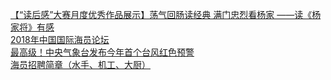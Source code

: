   
[【“读后感”大赛月度优秀作品展示】荡气回肠读经典 满门忠烈看杨家  ——读《杨家将》有感](http://www.dianyue.me/archives/484/g62anxqwls04jmog/)  
[2018年中国国际海员论坛](http://www.dianyue.me/archives/776/keu8m6dxu2ct9q5o/)  
[最高级！中央气象台发布今年首个台风红色预警](http://www.dianyue.me/archives/770/opbkg85v1b9v1ieh/)  
[海员招聘简章（水手、机工、大厨）](http://www.dianyue.me/archives/273/mmi62iidu37p9b5e/)